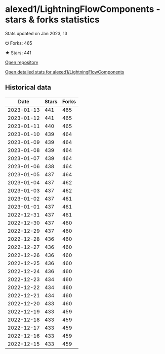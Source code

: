 # alexed1/LightningFlowComponents - stars & forks statistics

Stats updated on Jan 2023, 13

☋ Forks: 465

★ Stars: 441

[Open repository](https://github.com/alexed1/LightningFlowComponents)

[Open detailed stats for alexed1/LightningFlowComponents](https://reviewgithub.com/rep/alexed1/LightningFlowComponents)

## Historical data
| Date | Stars | Forks |
|------|-------|-------|
| 2023-01-13 | 441 | 465 | 
| 2023-01-12 | 441 | 465 | 
| 2023-01-11 | 440 | 465 | 
| 2023-01-10 | 439 | 464 | 
| 2023-01-09 | 439 | 464 | 
| 2023-01-08 | 439 | 464 | 
| 2023-01-07 | 439 | 464 | 
| 2023-01-06 | 438 | 464 | 
| 2023-01-05 | 437 | 464 | 
| 2023-01-04 | 437 | 462 | 
| 2023-01-03 | 437 | 462 | 
| 2023-01-02 | 437 | 461 | 
| 2023-01-01 | 437 | 461 | 
| 2022-12-31 | 437 | 461 | 
| 2022-12-30 | 437 | 460 | 
| 2022-12-29 | 437 | 460 | 
| 2022-12-28 | 436 | 460 | 
| 2022-12-27 | 436 | 460 | 
| 2022-12-26 | 436 | 460 | 
| 2022-12-25 | 436 | 460 | 
| 2022-12-24 | 436 | 460 | 
| 2022-12-23 | 434 | 460 | 
| 2022-12-22 | 434 | 460 | 
| 2022-12-21 | 434 | 460 | 
| 2022-12-20 | 433 | 460 | 
| 2022-12-19 | 433 | 459 | 
| 2022-12-18 | 433 | 459 | 
| 2022-12-17 | 433 | 459 | 
| 2022-12-16 | 433 | 459 | 
| 2022-12-15 | 433 | 459 | 

